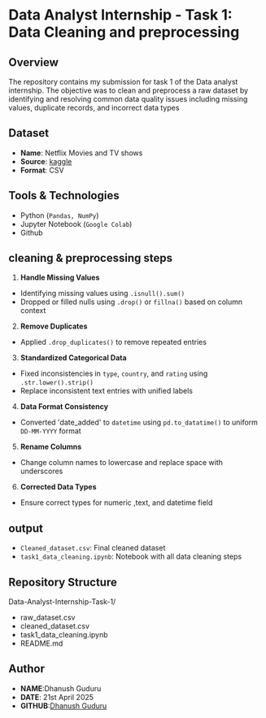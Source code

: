 # Data Analyst Internship - Task 1: Data Cleaning and preprocessing  

## Overview
The repository contains my submission for task 1 of the Data analyst internship. The objective was to clean and preprocess a raw dataset by identifying and resolving common data quality issues including missing values, duplicate records, and incorrect data types 

## Dataset 
- **Name**: Netflix Movies and TV shows
- **Source**: [kaggle](https://www.kaggle.com/datasets/shivamb/netflix-shows)
- **Format**: CSV

## Tools & Technologies
- Python (`Pandas, NumPy`)
- Jupyter Notebook (`Google Colab`)
- Github

## cleaning & preprocessing steps
1. **Handle Missing Values**
 - Identifying missing values using `.isnull().sum()`
 - Dropped or filled nulls using `.drop()` or `fillna()` based on column context
 
2. **Remove Duplicates**
 - Applied `.drop_duplicates()` to remove repeated entries

3. **Standardized Categorical Data**
 - Fixed inconsistencies in `type`, `country`, and `rating` using `.str.lower().strip()`
 - Replace inconsistent text entries with unified labels
 
4. **Data Format Consistency**
 - Converted 'date_added' to `datetime` using `pd.to_datatime()` to uniform `DD-MM-YYYY` format

5. **Rename Columns**
 - Change column names to lowercase and replace space with underscores
   
6. **Corrected Data Types**
 - Ensure correct types for numeric ,text, and datetime field

## output

- `Cleaned_dataset.csv`: Final cleaned dataset
- `task1_data_cleaning.ipynb`: Notebook with all data cleaning steps

## Repository Structure 

Data-Analyst-Internship-Task-1/
- raw_dataset.csv 
- cleaned_dataset.csv
- task1_data_cleaning.ipynb
- README.md

## Author 
- **NAME**:Dhanush Guduru
- **DATE**: 21st April 2025
- **GITHUB**:[Dhanush Guduru](https://github.com/DhanushG07)



